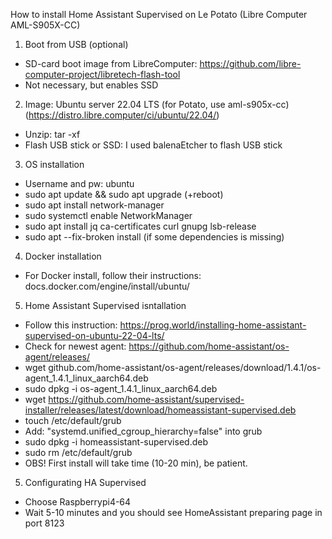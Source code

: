 How to install Home Assistant Supervised on Le Potato (Libre Computer AML-S905X-CC)

1. Boot from USB (optional)
- SD-card boot image from LibreComputer: https://github.com/libre-computer-project/libretech-flash-tool
- Not necessary, but enables SSD


2. Image: Ubuntu server 22.04 LTS (for Potato, use aml-s905x-cc) (https://distro.libre.computer/ci/ubuntu/22.04/)
- Unzip: tar -xf
- Flash USB stick or SSD: I used balenaEtcher to flash USB stick


3. OS installation
- Username and pw: ubuntu
- sudo apt update && sudo apt upgrade (+reboot)
- sudo apt install network-manager
- sudo systemctl enable NetworkManager
- sudo apt install jq ca-certificates curl gnupg lsb-release
- sudo apt --fix-broken install (if some dependencies is missing)


4. Docker installation
- For Docker install, follow their instructions: docs.docker.com/engine/install/ubuntu/


5. Home Assistant Supervised isntallation
- Follow this instruction: https://prog.world/installing-home-assistant-supervised-on-ubuntu-22-04-lts/
- Check for newest agent: https://github.com/home-assistant/os-agent/releases/
- wget github.com/home-assistant/os-agent/releases/download/1.4.1/os-agent_1.4.1_linux_aarch64.deb
- sudo dpkg -i os-agent_1.4.1_linux_aarch64.deb
- wget https://github.com/home-assistant/supervised-installer/releases/latest/download/homeassistant-supervised.deb
- touch /etc/default/grub
- Add: "systemd.unified_cgroup_hierarchy=false" into grub
- sudo dpkg -i homeassistant-supervised.deb
- sudo rm /etc/default/grub
- OBS! First install will take time (10-20 min), be patient.

5. Configurating HA Supervised
- Choose Raspberrypi4-64
- Wait 5-10 minutes and you should see HomeAssistant preparing page in port 8123
